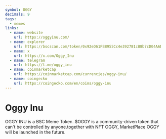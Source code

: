 ```yaml
---
symbol: OGGY
decimals: 9
tags:
  - memes
links:
  - name: website
    url: https://oggyinu.com/
  - name: explorer
    url: https://bscscan.com/token/0x92eD61FB8955Cc4e392781cB8b7cD04AADc43D0c
  - name: x
    url: https://x.com/Oggy_Inu
  - name: telegram
    url: https://t.me/oggy_inu
  - name: coinmarketcap
    url: https://coinmarketcap.com/currencies/oggy-inu/
  - name: coingecko
    url: https://coingecko.com/en/coins/oggy-inu
---
```


# Oggy Inu

OGGY INU is a BSC Meme Token. $OGGY is a community-driven token that can't be controlled by anyone.together with NFT OGGY, MarketPlace OGGY will be launched in the future.
